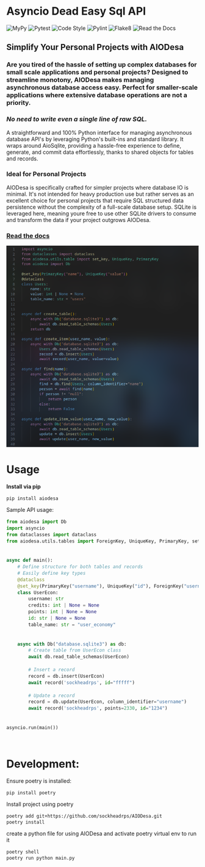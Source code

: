 # Asyncio Dead Easy Sql API
![MyPy](https://img.shields.io/badge/MyPy-87.84%25-brightgreen)
![Pytest](https://img.shields.io/badge/Pytest-96%25-brightgreen)
![Code Style](https://img.shields.io/badge/code%20style-black-000000)
![Pylint](https://img.shields.io/badge/Pylint-10/10-brightgreen)
![Flake8](https://img.shields.io/badge/Flake8-passed-brightgreen)
![Read the Docs](https://img.shields.io/badge/documentation-0.1.12-blue)


## Simplify Your Personal Projects with AIODesa

### Are you tired of the hassle of setting up complex databases for small scale applications and personal projects? Designed to streamline monotony, AIODesa makes managing asynchronous database access easy. Perfect for smaller-scale applications where extensive database operations are not a priority.

### *No need to write even a single line of raw SQL.*

A straightforward and 100% Python interface for managing asynchronous database API's by leveraging Python's built-ins and standard library. It wraps around AioSqlite, providing a hassle-free experience to define, generate, and commit data effortlessly, thanks to shared objects for tables and records.


### Ideal for Personal Projects

AIODesa is specifically crafted for simpler projects where database IO is minimal. It's not intended for heavy production use but rather serves as an excellent choice for personal projects that require SQL structured data persistence without the complexity of a full-scale database setup. SQLite is leveraged here, meaning youre free to use other SQLite drivers to consume and transform the data if your project outgrows AIODesa.


### [Read the docs](https://sockheadrps.github.io/AIODesa/index.html)

![AIODesa](https://github.com/sockheadrps/AIODesa/raw/main/desa.png?raw=true)


# Usage

__Install via pip__
```
pip install aiodesa
```

Sample API usage:

```python
from aiodesa import Db
import asyncio
from dataclasses import dataclass
from aiodesa.utils.tables import ForeignKey, UniqueKey, PrimaryKey, set_key


async def main():
	# Define structure for both tables and records
	# Easily define key types
	@dataclass
	@set_key(PrimaryKey("username"), UniqueKey("id"), ForeignKey("username", "anothertable"))
	class UserEcon:
		username: str
		credits: int | None = None
		points: int | None = None
		id: str | None = None
		table_name: str = "user_economy"


	async with Db("database.sqlite3") as db:
		# Create table from UserEcon class
		await db.read_table_schemas(UserEcon)

		# Insert a record
		record = db.insert(UserEcon)
		await record('sockheadrps', id="fffff")

		# Update a record
		record = db.update(UserEcon, column_identifier="username")
		await record('sockheadrps', points=2330, id="1234")
		

asyncio.run(main())

```

<br>

# Development:

Ensure poetry is installed:

```
pip install poetry
```

Install project using poetry

```
poetry add git+https://github.com/sockheadrps/AIODesa.git
poetry install
```

create a python file for using AIODesa and activate poetry virtual env to run it

```
poetry shell
poetry run python main.py
```
